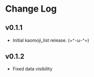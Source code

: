 # Change Log

## v0.1.1

- Initial kaomoji_list release. (=^･ω･^=)

## v0.1.2

- Fixed data visibility